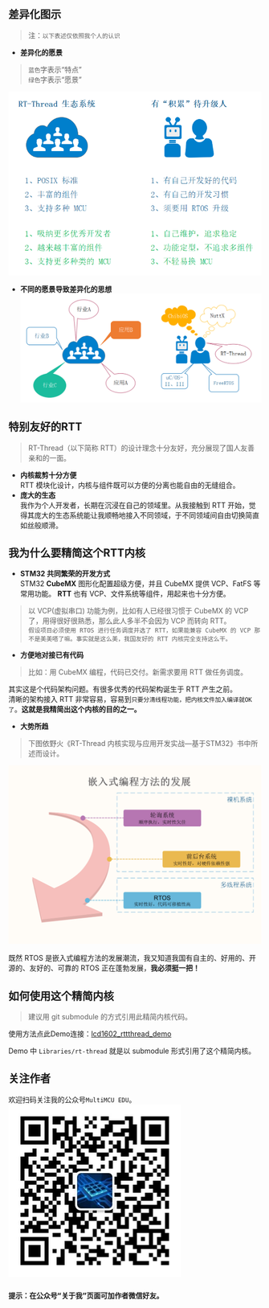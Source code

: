 差异化图示
---
> 注：`以下表述仅依照我个人的认识`
* **差异化的愿景**
> `蓝色`字表示“特点”<br>
> `绿色`字表示“愿景”

![](https://github.com/SuWeipeng/img/raw/master/12_RT-Thread/RTT-1.png)
* **不同的愿景导致差异化的思想**
![](https://github.com/SuWeipeng/img/raw/master/12_RT-Thread/RTT-2.png)

特别友好的RTT
---
> RT-Thread（以下简称 RTT）的设计理念十分友好，充分展现了国人友善亲和的一面。
* **内核裁剪十分方便**<br>
RTT 模块化设计，内核与组件既可以方便的分离也能自由的无缝组合。
* **庞大的生态**<br>
我作为个人开发者，长期在沉浸在自己的领域里。从我接触到 RTT 开始，觉得其庞大的生态系统能让我顺畅地接入不同领域，于不同领域间自由切换简直如丝般顺滑。

我为什么要精简这个RTT内核
---
* **STM32 共同繁荣的开发方式**<br>
STM32 **CubeMX** 图形化配置超级方便，并且 CubeMX 提供 VCP、FatFS 等常用功能。
**RTT** 也有 VCP、文件系统等组件，用起来也十分方便。
> 以 VCP(虚拟串口) 功能为例，比如有人已经很习惯于 CubeMX 的 VCP 了，用得很好很熟悉，那么此人多半不会因为 VCP 而转向 RTT。<br>
> `假设项目必须使用 RTOS 进行任务调度并选了 RTT，如果能兼容 CubeMX 的 VCP 那不是美美嗒了嘛。事实就是这么美，我国友好的 RTT 内核完全支持这么干。`
* **方便地对接已有代码**
> 比如：用 CubeMX 编程，代码已交付。新需求要用 RTT 做任务调度。

其实这是个代码架构问题。有很多优秀的代码架构诞生于 RTT 产生之前。<br>
清晰的架构接入 RTT 非常容易，容易到`只要分清线程功能，把内核文件加入编译就OK了`。**这就是我精简出这个内核的目的之一。**
* **大势所趋**
> 下图依野火《RT-Thread 内核实现与应用开发实战—基于STM32》书中所述而设计。

![](https://github.com/SuWeipeng/img/raw/master/12_RT-Thread/RTT-3.jpg)

既然 RTOS 是嵌入式编程方法的发展潮流，我又知道我国有自主的、好用的、开源的、友好的、可靠的 RTOS 正在蓬勃发展，**我必须挺一把！**

如何使用这个精简内核
---
> 建议用 git submodule 的方式引用此精简内核代码。

使用方法点此Demo连接：[lcd1602_rttthread_demo](https://github.com/SuWeipeng/lcd1602_rttthread_demo)

Demo 中 `Libraries/rt-thread` 就是以 submodule 形式引用了这个精简内核。


关注作者
---
欢迎扫码关注我的公众号`MultiMCU EDU`。
![](https://github.com/SuWeipeng/img/raw/master/gongzonghao.jpg)
### `提示：在公众号“关于我”页面可加作者微信好友。`

 